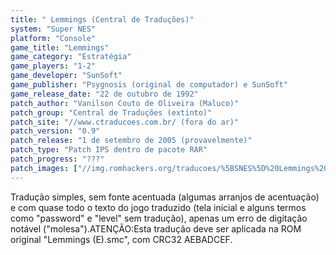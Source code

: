 ```yaml
---
title: " Lemmings (Central de Traduções)"
system: "Super NES"
platform: "Console"
game_title: "Lemmings"
game_category: "Estratégia"
game_players: "1-2"
game_developer: "SunSoft"
game_publisher: "Psygnosis (original de computador) e SunSoft"
game_release_date: "22 de outubro de 1992"
patch_author: "Vanilson Couto de Oliveira (Maluco)"
patch_group: "Central de Traduções (extinto)"
patch_site: "//www.ctraducoes.com.br/ (fora do ar)"
patch_version: "0.9"
patch_release: "1 de setembro de 2005 (provavelmente)"
patch_type: "Patch IPS dentro de pacote RAR"
patch_progress: "???"
patch_images: ["//img.romhackers.org/traducoes/%5BSNES%5D%20Lemmings%20-%20Central%20de%20Traducoes%20-%201.png","//img.romhackers.org/traducoes/%5BSNES%5D%20Lemmings%20-%20Central%20de%20Traducoes%20-%202.png","//img.romhackers.org/traducoes/%5BSNES%5D%20Lemmings%20-%20Central%20de%20Traducoes%20-%203.png"]
---
```

Tradução simples, sem fonte acentuada (algumas arranjos de acentuação) e com quase todo o texto do jogo traduzido (tela inicial e alguns termos como "password" e "level" sem tradução), apenas um erro de digitação notável ("molesa").ATENÇÃO:Esta tradução deve ser aplicada na ROM original "Lemmings (E).smc", com CRC32 AEBADCEF.